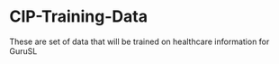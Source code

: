 # CIP-Training-Data
These are set of data that will be trained on healthcare information for GuruSL
